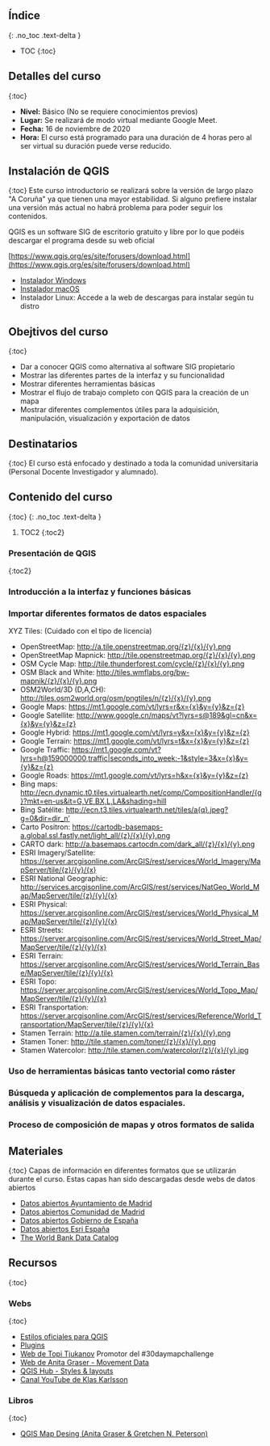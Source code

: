 ## Índice
{: .no_toc .text-delta }
* TOC
{:toc}

## Detalles del curso
{:toc}
- **Nivel:** Básico (No se requiere conocimientos previos)
- **Lugar:** Se realizará de modo virtual mediante Google Meet.
- **Fecha:** 16 de noviembre de 2020
- **Hora:** El curso está programado para una duración de 4 horas pero al ser virtual su duración puede verse reducido.

## Instalación de QGIS
{:toc}
Este curso introductorio se realizará sobre la versión de largo plazo "A Coruña" ya que tienen una mayor estabilidad. Si alguno prefiere instalar una versión más actual no habrá problema para poder seguir los contenidos.

QGIS es un software SIG de escritorio gratuito y libre por lo que podéis descargar el programa desde su web oficial

[https://www.qgis.org/es/site/forusers/download.html](https://www.qgis.org/es/site/forusers/download.html)

- [Instalador Windows](https://qgis.org/downloads/QGIS-OSGeo4W-3.10.11-2-Setup-x86_64.exe)
- [Instalador macOS](https://qgis.org/downloads/macos/qgis-macos-ltr.dmg)
- Instalador Linux: Accede a la web de descargas para instalar según tu distro

## Obejtivos del curso
{:toc}
- Dar a conocer QGIS como alternativa al software SIG propietario
-	Mostrar las diferentes partes de la interfaz y su funcionalidad
-	Mostrar diferentes herramientas básicas
-	Mostrar el flujo de trabajo completo con QGIS para la creación de un mapa
-	Mostrar diferentes complementos útiles para la adquisición, manipulación, visualización y exportación de datos

## Destinatarios
{:toc}
El curso está enfocado y destinado a toda la comunidad universitaria (Personal Docente Investigador y alumnado).

## Contenido del curso
{:toc}
{: .no_toc .text-delta }
1. TOC2
{:toc2}
###	Presentación de QGIS
{:toc2} 
###	Introducción a la interfaz y funciones básicas
###	Importar diferentes formatos de datos espaciales

XYZ Tiles: (Cuidado con el tipo de licencia)
- OpenStreetMap: http://a.tile.openstreetmap.org/{z}/{x}/{y}.png
- OpenStreetMap Mapnick:  http://tile.openstreetmap.org/{z}/{x}/{y}.png
- OSM Cycle Map: http://tile.thunderforest.com/cycle/{z}/{x}/{y}.png
- OSM Black and White: http://tiles.wmflabs.org/bw-mapnik/{z}/{x}/{y}.png
- OSM2World/3D (D,A,CH): http://tiles.osm2world.org/osm/pngtiles/n/{z}/{x}/{y}.png
- Google Maps: https://mt1.google.com/vt/lyrs=r&x={x}&y={y}&z={z}
- Google Satellite: http://www.google.cn/maps/vt?lyrs=s@189&gl=cn&x={x}&y={y}&z={z}
- Google Hybrid: https://mt1.google.com/vt/lyrs=y&x={x}&y={y}&z={z}
- Google Terrain: https://mt1.google.com/vt/lyrs=t&x={x}&y={y}&z={z}
- Google Traffic: https://mt1.google.com/vt?lyrs=h@159000000,traffic|seconds_into_week:-1&style=3&x={x}&y={y}&z={z}
- Google Roads: https://mt1.google.com/vt/lyrs=h&x={x}&y={y}&z={z}
- Bing maps: http://ecn.dynamic.t0.tiles.virtualearth.net/comp/CompositionHandler/{q}?mkt=en-us&it=G,VE,BX,L,LA&shading=hill
- Bing Satélite: http://ecn.t3.tiles.virtualearth.net/tiles/a{q}.jpeg?g=0&dir=dir_n’
- Carto Positron: https://cartodb-basemaps-a.global.ssl.fastly.net/light_all/{z}/{x}/{y}.png
- CARTO dark: http://a.basemaps.cartocdn.com/dark_all/{z}/{x}/{y}.png
- ESRI Imagery/Satellite: https://server.arcgisonline.com/ArcGIS/rest/services/World_Imagery/MapServer/tile/{z}/{y}/{x}
- ESRI National Geographic: http://services.arcgisonline.com/ArcGIS/rest/services/NatGeo_World_Map/MapServer/tile/{z}/{y}/{x}
- ESRI Physical: https://server.arcgisonline.com/ArcGIS/rest/services/World_Physical_Map/MapServer/tile/{z}/{y}/{x}
- ESRI Streets: https://server.arcgisonline.com/ArcGIS/rest/services/World_Street_Map/MapServer/tile/{z}/{y}/{x}
- ESRI Terrain: https://server.arcgisonline.com/ArcGIS/rest/services/World_Terrain_Base/MapServer/tile/{z}/{y}/{x}
- ESRI Topo: https://server.arcgisonline.com/ArcGIS/rest/services/World_Topo_Map/MapServer/tile/{z}/{y}/{x}
- ESRI Transportation: https://server.arcgisonline.com/ArcGIS/rest/services/Reference/World_Transportation/MapServer/tile/{z}/{y}/{x}
- Stamen Terrain: http://a.tile.stamen.com/terrain/{z}/{x}/{y}.png
- Stamen Toner: http://tile.stamen.com/toner/{z}/{x}/{y}.png
- Stamen Watercolor: http://tile.stamen.com/watercolor/{z}/{x}/{y}.jpg



###	Uso de herramientas básicas tanto vectorial como ráster
###	Búsqueda y aplicación de complementos para la descarga, análisis y visualización de datos espaciales.
###	Proceso de composición de mapas y otros formatos de salida

## Materiales
{:toc}
Capas de información en diferentes formatos que se utilizarán durante el curso.
Estas capas han sido descargadas desde webs de datos abiertos
- [Datos abiertos Ayuntamiento de Madrid](https://datos.madrid.es/portal/site/egob/)
- [Datos abiertos Comunidad de Madrid](https://www.comunidad.madrid/gobierno/datos-abiertos)
- [Datos abiertos Gobierno de España](https://datos.gob.es/)
- [Datos abiertos Esri España](https://opendata.esri.es/)
- [The World Bank Data Catalog](https://datacatalog.worldbank.org/)


## Recursos
{:toc}
### Webs
{:toc}
- [Estilos oficiales para QGIS](https://plugins.qgis.org/styles/)
- [Plugins](https://plugins.qgis.org/plugins/)
- [Web de Topi Tjukanov](https://tjukanov.org/) Promotor del #30daymapchallenge
- [Web de Anita Graser - Movement Data](https://anitagraser.com/)
- [QGIS Hub - Styles & layouts](http://qgis-hub.fast-page.org/index.php?i=1)
- [Canal YouTube de Klas Karlsson](https://www.youtube.com/user/klakar70)

### Libros
{:toc}
- [QGIS Map Desing (Anita Graser & Gretchen N. Peterson)](https://locatepress.com/qmd2)

